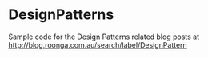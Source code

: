 # DesignPatterns

Sample code for the Design Patterns related blog posts at http://blog.roonga.com.au/search/label/DesignPattern
